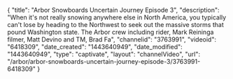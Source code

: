 {
    "title": "Arbor Snowboards Uncertain Journey Episode 3",
    "description": "When it's not really snowing anywhere else in North America, you typically can't lose by heading to the Northwest to seek out the massive storms that pound Washington state. The Arbor crew including rider, Mark Reininga filmer, Matt Devino and TM, Brad Fa",
    "channelid": "3763991",
    "videoid": "6418309",
    "date_created": "1443640949",
    "date_modified": "1443640949",
    "type": "captivate",
    "layout": "channelVideo",
    "url": "\/arbor\/arbor-snowboards-uncertain-journey-episode-3\/3763991-6418309"
}